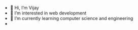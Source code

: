 - 👋 Hi, I’m Vijay
- 👀 I’m interested in web development
- 🌱 I’m currently learning computer science and engineering
- 


<!---
vijay0108/vijay0108 is a ✨ special ✨ repository because its `README.md` (this file) appears on your GitHub profile.
You can click the Preview link to take a look at your changes.
--->
